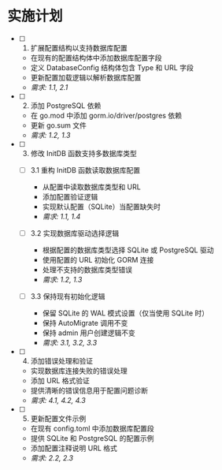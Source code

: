 # 实施计划

- [ ] 1. 扩展配置结构以支持数据库配置

  - 在现有的配置结构体中添加数据库配置字段
  - 定义 DatabaseConfig 结构体包含 Type 和 URL 字段
  - 更新配置加载逻辑以解析数据库配置
  - _需求: 1.1, 2.1_

- [ ] 2. 添加 PostgreSQL 依赖

  - 在 go.mod 中添加 gorm.io/driver/postgres 依赖
  - 更新 go.sum 文件
  - _需求: 1.2, 1.3_

- [ ] 3. 修改 InitDB 函数支持多数据库类型

  - [ ] 3.1 重构 InitDB 函数读取数据库配置

    - 从配置中读取数据库类型和 URL
    - 添加配置验证逻辑
    - 实现默认配置（SQLite）当配置缺失时
    - _需求: 1.1, 1.4_

  - [ ] 3.2 实现数据库驱动选择逻辑

    - 根据配置的数据库类型选择 SQLite 或 PostgreSQL 驱动
    - 使用配置的 URL 初始化 GORM 连接
    - 处理不支持的数据库类型错误
    - _需求: 1.2, 1.3_

  - [ ] 3.3 保持现有初始化逻辑
    - 保留 SQLite 的 WAL 模式设置（仅当使用 SQLite 时）
    - 保持 AutoMigrate 调用不变
    - 保持 admin 用户创建逻辑不变
    - _需求: 3.1, 3.2, 3.3_

- [ ] 4. 添加错误处理和验证

  - 实现数据库连接失败的错误处理
  - 添加 URL 格式验证
  - 提供清晰的错误信息用于配置问题诊断
  - _需求: 4.1, 4.2, 4.3_

- [ ] 5. 更新配置文件示例
  - 在现有 config.toml 中添加数据库配置段
  - 提供 SQLite 和 PostgreSQL 的配置示例
  - 添加配置注释说明 URL 格式
  - _需求: 2.2, 2.3_
